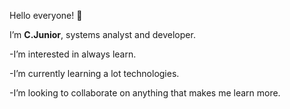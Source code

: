 Hello everyone! 🖖
 
  I’m **C.Junior**, systems analyst and developer.  
  
-I’m interested in always learn.

-I’m currently learning a lot technologies.

-I’m looking to collaborate on anything that makes me learn more.


<!---
Clar-Junior/Clar-Junior is a ✨ special ✨ repository because its `README.md` (this file) appears on your GitHub profile.
You can click the Preview link to take a look at your changes.
--->
